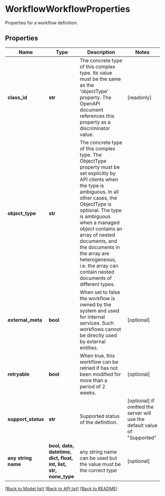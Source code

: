 # WorkflowWorkflowProperties

Properties for a workflow definition.
## Properties
Name | Type | Description | Notes
------------ | ------------- | ------------- | -------------
**class_id** | **str** | The concrete type of this complex type. Its value must be the same as the &#39;objectType&#39; property. The OpenAPI document references this property as a discriminator value. | [readonly] 
**object_type** | **str** | The concrete type of this complex type. The ObjectType property must be set explicitly by API clients when the type is ambiguous. In all other cases, the  ObjectType is optional.  The type is ambiguous when a managed object contains an array of nested documents, and the documents in the array are heterogeneous, i.e. the array can contain nested documents of different types. | 
**external_meta** | **bool** | When set to false the workflow is owned by the system and used for internal services. Such workflows cannot be directly used by external entities. | [optional] 
**retryable** | **bool** | When true, this workflow can be retried if has not been modified for more than a period of 2 weeks. | [optional] 
**support_status** | **str** | Supported status of the definition. | [optional]  if omitted the server will use the default value of "Supported"
**any string name** | **bool, date, datetime, dict, float, int, list, str, none_type** | any string name can be used but the value must be the correct type | [optional]

[[Back to Model list]](../README.md#documentation-for-models) [[Back to API list]](../README.md#documentation-for-api-endpoints) [[Back to README]](../README.md)


